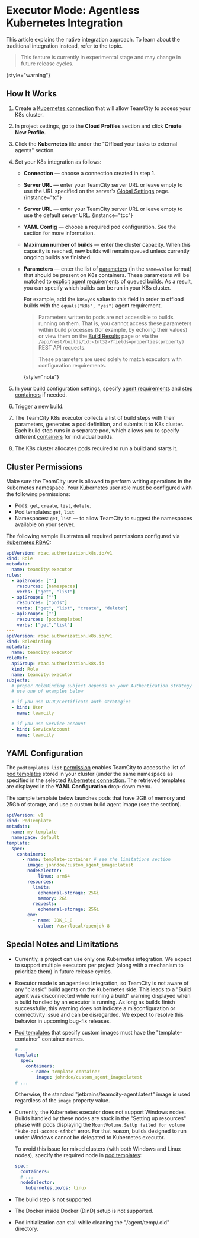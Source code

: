 # Executor Mode: Agentless Kubernetes Integration


<include from="setting-up-teamcity-for-kubernetes.md" element-id="k8s-integration-types"/>


This article explains the native integration approach. To learn about the traditional integration instead, refer to the [](setting-up-teamcity-for-kubernetes.md) topic.

> This feature is currently in experimental stage and may change in future release cycles.
> 
{style="warning"}

## How It Works

1. Create a [Kubernetes connection](configuring-connections.md#Kubernetes) that will allow TeamCity to access your K8s cluster.
2. In project settings, go to the **Cloud Profiles** section and click **Create New Profile**.
3. Click the **Kubernetes** tile under the "Offload your tasks to external agents" section.
4. Set your K8s integration as follows:
    * **Connection** — choose a connection created in step 1.
    * **Server URL** — enter your TeamCity server URL or leave empty to use the URL specified on the server's [Global Settings](configuring-server-url.md) page.
    {instance="tc"}
    * **Server URL** — enter your TeamCity server URL or leave empty to use the default server URL.
    {instance="tcc"}
    * **YAML Config** — choose a required pod configuration. See the [](#YAML+Configuration) section for more information.
    * **Maximum number of builds** — enter the cluster capacity. When this capacity is reached, new builds will remain queued unless currently ongoing builds are finished.
    * **Parameters** — enter the list of [parameters](configuring-build-parameters.md) (in the `name=value` format) that should be present on K8s containers. These parameters will be matched to [explicit agent requirements](agent-requirements.md) of queued builds. As a result, you can specify which builds can be run in your K8s cluster.
        
        For example, add the `k8s=yes` value to this field in order to offload builds with the `equals("k8s", "yes")` agent requirement.
        
        > Parameters written to pods are not accessible to builds running on them. That is, you cannot access these parameters within build processes (for example, by echoing their values) or view them on the [Build Results](build-results-page.md#Parameters+Tab) page or via the `/app/rest/builds/id:<Int32>?fields=properties(property)` REST API requests. 
        > 
        > These parameters are used solely to match executors with configuration requirements.
        > 
        {style="note"}
   
5. In your build configuration settings, specify [agent requirements](agent-requirements.md) and [step containers](container-wrapper.md) if needed.
6. Trigger a new build.
7. The TeamCity K8s executor collects a list of build steps with their parameters, generates a pod definition, and submits it to K8s cluster. Each build step runs in a separate pod, which allows you to specify different [containers](container-wrapper.md) for individual builds.
8. The K8s cluster allocates pods required to run a build and starts it.


## Cluster Permissions

Make sure the TeamCity user is allowed to perform writing operations in the Kubernetes namespace. Your Kubernetes user role must be configured with the following permissions:

* Pods: `get`, `create`, `list`, `delete`.
* Pod templates: `get`, `list`
* Namespaces: `get`, `list` — to allow TeamCity to suggest the namespaces available on your server.

The following sample illustrates all required permissions configured via [Kubernetes RBAC](https://kubernetes.io/docs/reference/access-authn-authz/rbac/):

```yaml
apiVersion: rbac.authorization.k8s.io/v1
kind: Role
metadata:
  name: teamcity:executor
rules:
  - apiGroups: [""]
    resources: [namespaces]
    verbs: ["get", "list"]
  - apiGroups: [""]
    resources: ["pods"]
    verbs: ["get", "list", "create", "delete"]
  - apiGroups: [""]
    resources: [podtemplates]
    verbs: ["get","list"]
---
apiVersion: rbac.authorization.k8s.io/v1
kind: RoleBinding
metadata:
  name: teamcity:executor
roleRef:
  apiGroup: rbac.authorization.k8s.io
  kind: Role
  name: teamcity:executor
subjects:
  # proper RoleBinding subject depends on your Authentication strategy
  # use one of examples below

  # if you use OIDC/Certificate auth strategies
  - kind: User
    name: teamcity

  # if you use Service account
  - kind: ServiceAccount
    name: teamcity
```

## YAML Configuration

The `podtemplates list` [permission](#Cluster+Permissions) enables TeamCity to access the list of [pod templates](https://kubernetes.io/docs/concepts/workloads/pods/pod-overview/#pod-templates) stored in your cluster (under the same namespace as specified in the selected [Kubernetes connection](configuring-connections.md#Kubernetes). The retrieved templates are displayed in the **YAML Configuration** drop-down menu.

The sample template below launches pods that have 2GB of memory and 25Gb of storage, and use a custom build agent image (see the [](#Special+Notes+and+Limitations) section).

```yaml
apiVersion: v1
kind: PodTemplate
metadata:
  name: my-template
  namespace: default
template:
  spec:
    containers:
      - name: template-container # see the limitations section
        image: johndoe/custom_agent_image:latest
        nodeSelector:
            linux: arm64
        resources:
          limits:
            ephemeral-storage: 25Gi
            memory: 2Gi
          requests:
            ephemeral-storage: 25Gi
        env:
          - name: JDK_1_8
            value: /usr/local/openjdk-8
```

## Special Notes and Limitations

* Currently, a project can use only one Kubernetes integration. We expect to support multiple executors per project (along with a mechanism to prioritize them) in future release cycles.
* Executor mode is an agentless integration, so TeamCity is not aware of any "classic" build agents on the Kubernetes side. This leads to a "Build agent was disconnected while running a build" warning displayed when a build handled by an executor is running. As long as builds finish successfully, this warning does not indicate a misconfiguration or connectivity issue and can be disregarded. We expect to resolve this behavior in upcoming bug-fix releases.
* [Pod templates](#YAML+Configuration) that specify custom images must have the "template-container" container names.

    ```yaml
    # ...
    template:
      spec:
        containers:
          - name: template-container
            image: johndoe/custom_agent_image:latest
    # ...
    ```
    
    Otherwise, the standard "jetbrains/teamcity-agent:latest" image is used regardless of the `image` property value.
* Currently, the Kubernetes executor does not support Windows nodes. Builds handled by these nodes are stuck in the "Setting up resources" phase with pods displaying the `MountVolume.SetUp failed for volume "kube-api-access-sfhbc"` error. For that reason, builds designed to run under Windows cannot be delegated to Kubernetes executor.

    To avoid this issue for mixed clusters (with both Windows and Linux nodes), specify the required node in [pod templates](#YAML+Configuration):

    ```yaml
    spec:
      containers:
      # ...
      nodeSelector:
        kubernetes.io/os: linux
    ```
  
* The [](docker.md) build step is not supported.
* The Docker inside Docker (DinD) setup is not supported.
* Pod initialization can stall while cleaning the "/agent/temp/.old" directory.
